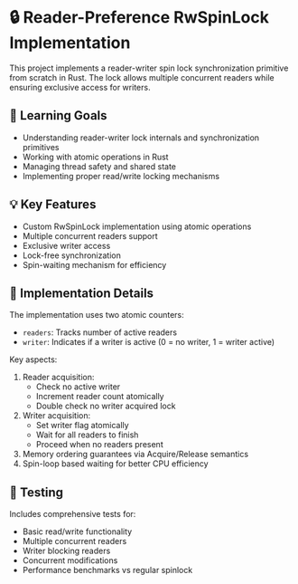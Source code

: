 # 🔒 Reader-Preference RwSpinLock Implementation

This project implements a reader-writer spin lock synchronization primitive from scratch in Rust. The lock allows multiple concurrent readers while ensuring exclusive access for writers.

## 🎯 Learning Goals

- Understanding reader-writer lock internals and synchronization primitives
- Working with atomic operations in Rust
- Managing thread safety and shared state
- Implementing proper read/write locking mechanisms

## 💡 Key Features

- Custom RwSpinLock implementation using atomic operations
- Multiple concurrent readers support
- Exclusive writer access
- Lock-free synchronization
- Spin-waiting mechanism for efficiency

## 🚀 Implementation Details

The implementation uses two atomic counters:

- `readers`: Tracks number of active readers
- `writer`: Indicates if a writer is active (0 = no writer, 1 = writer active)

Key aspects:

1. Reader acquisition:
   - Check no active writer
   - Increment reader count atomically
   - Double check no writer acquired lock
2. Writer acquisition:
   - Set writer flag atomically
   - Wait for all readers to finish
   - Proceed when no readers present
3. Memory ordering guarantees via Acquire/Release semantics
4. Spin-loop based waiting for better CPU efficiency

## 🧪 Testing

Includes comprehensive tests for:

- Basic read/write functionality
- Multiple concurrent readers
- Writer blocking readers
- Concurrent modifications
- Performance benchmarks vs regular spinlock
